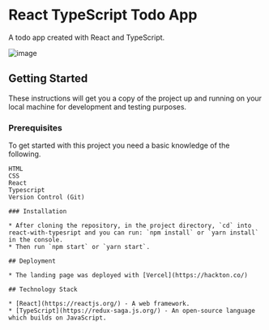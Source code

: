 # React TypeScript Todo App

A todo app created with React and TypeScript.

![image](https://user-images.githubusercontent.com/33374159/102248590-9c04a780-3f01-11eb-91ff-a701da9472f7.png)

## Getting Started

These instructions will get you a copy of the project up and running on your local machine for development and testing purposes.

### Prerequisites

To get started with this project you need a basic knowledge of the following.
```
HTML
CSS
React
Typescript
Version Control (Git)

### Installation

* After cloning the repository, in the project directory, `cd` into react-with-typesript and you can run: `npm install` or `yarn install` in the console.
* Then run `npm start` or `yarn start`.

## Deployment

* The landing page was deployed with [Vercel](https://hackton.co/)

## Technology Stack

* [React](https://reactjs.org/) - A web framework.
* [TypeScript](https://redux-saga.js.org/) - An open-source language which builds on JavaScript.